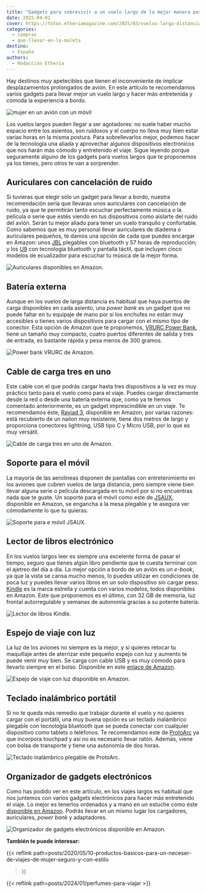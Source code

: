 ```yaml
---
title: "Gadgets para sobrevivir a un vuelo largo de la mejor manera posible"
date: 2025-04-01
cover: https://fotos.etheriamagazine.com/2025/03/vuelos-larga-distancia-mujer.jpg
categories: 
  - compras
  - que-llevar-en-la-maleta
destino: 
  - España
authors: 
  - Redacción Etheria
---
```


Hay destinos muy apetecibles que tienen el inconveniente de implicar desplazamientos 
prolongados de avión. En este artículo te recomendamos varios gadgets para llevar mejor 
un vuelo largo y hacer más entretenida y cómoda la experiencia a bordo. 

![mujer en un avión con un móvil](https://fotos.etheriamagazine.com/2025/03/vuelos-larga-distancia-mujer.jpg "Te contamos qué gadgets necesitas para hacer un vuelo largo más entretenido.")

Los vuelos largos pueden llegar a ser agotadores: no suele haber mucho espacio entre los 
asientos, son ruidosos y el cuerpo no lleva muy bien estar varias horas en la misma 
postura. Para sobrellevarlos mejor, podemos hacer de la tecnología una aliada y 
aprovechar algunos dispositivos electrónicos que nos harán más cómodo y entretenido el 
viaje. Sigue leyendo porque seguramente alguno de los gadgets para vuelos largos que te 
proponemos ya los tienes, pero otros te van a sorprender. 

## Auriculares con cancelación de ruido

Si tuvieras que elegir sólo un gadget para llevar a bordo, nuestra recomendación sería 
que llevaras unos auriculares con cancelación de ruido, ya que te permitirán tanto 
escuchar perfectamente música o la película o serie que estés viendo en tus dispositivos 
como aislarte del ruido del avión. Serán tu mejor aliado para tener un vuelo tranquilo y 
confortable. Como sabemos que es muy personal llevar auriculares de diadema o 
auriculares pequeños, te damos una opción de cada que puedes encargar en Amazon: unos 
[JBL](https://amzn.to/4j3FjPu) plegables con bluetooth y 57 horas de reproducción; y los 
[U9](https://amzn.to/4hRgSny) con tecnología bluetooth y pantalla táctil, que incluyen 
cinco modelos de ecualizador para escuchar tu música de la mejor forma. 

![Auriculares disponibles en Amazon.](https://fotos.etheriamagazine.com/2025/03/vuelo-largo-auriculares.jpg "Auriculares disponibles en Amazon.")

## Batería externa

Aunque en los vuelos de larga distancia es habitual que haya puertos de carga 
disponibles en cada asiento, una _power bank_ es un gadget que no puede faltar en tu 
equipaje de mano por si los enchufes no están muy accesibles o tienes varios 
dispositivos para cargar con el mismo tipo de conector. Esta opción de Amazon que te 
proponemos, [VRURC Power Bank](https://amzn.to/4iOzKFd), tiene un tamaño muy compacto, 
cuatro puertos diferentes de salida y tres de entrada, es bastante rápida y pesa menos 
de 300 gramos. 

![Power bank VRURC de Amazon.](https://fotos.etheriamagazine.com/2025/03/vuelo-largo-power-bank.jpg "Power bank VRURC de Amazon.")

## Cable de carga tres en uno

Este cable con el que podrás cargar hasta tres dispositivos a la vez es muy práctico 
tanto para el vuelo como para el viaje. Puedes cargar directamente desde la red o desde 
una batería externa que, como ya te hemos comentado anteriormente, es un gadget 
imprescindible en un viaje. Te recomendamos éste, [Raviad 3](https://amzn.to/4j9XFhZ), 
disponible en Amazon, por varias razones: está recubierto de un nailon muy resistente, 
tiene dos metros de largo y proporciona conectores lightning, USB tipo C y Micro USB, 
por lo que es muy versátil. 

![Cable de carga tres en uno de Amazon.](https://fotos.etheriamagazine.com/2025/03/vuelo-largo-cable-tres-en-uno.jpg "Cable de carga tres en uno de Amazon.")

## Soporte para el móvil

La mayoría de las aerolíneas disponen de pantallas con entretenimiento en los aviones 
que cubren vuelos de larga distancia, pero siempre viene bien llevar alguna serie o 
película descargada en tu móvil por si no encuentras nada que te guste. Un soporte para 
el móvil como este de [JSAUX](https://amzn.to/3FFXyfPd), disponible en Amazon, se 
engancha a la mesa plegable y te asegura ver cómodamente lo que tu quieras. 

![Soporte para e móvil JSAUX.](https://fotos.etheriamagazine.com/2025/03/vuelo-largo-soporte-movil.jpg "Soporte para e móvil JSAUX.")

## Lector de libros electrónico

En los vuelos largos leer es siempre una excelente forma de pasar el tiempo, seguro que 
tienes algún libro pendiente que te cuesta terminar con el ajetreo del día a día. La 
mejor opción a bordo de un avión es un _e-book_, ya que la vista se cansa mucho menos, 
lo puedes utilizar en condiciones de poca luz y puedes llevar varios libros en un solo 
dispositivo sin cargar peso. [Kindle](https://amzn.to/4l1mkaa) es la marca estrella y 
cuenta con varios modelos, todos disponibles en Amazon. Este que proponemos es el 
último, con 32 GB de memoria, luz frontal autorregulable y semanas de autonomía gracias 
a su potente batería. 

![Lector de libros Kindle.](https://fotos.etheriamagazine.com/2025/03/vuelo-largo-kindle.jpg "Lector de libros Kindle.")

## Espejo de viaje con luz

La luz de los aviones no siempre es la mejor, y si quieres retocar tu maquillaje antes 
de aterrizar este pequeño espejo con luz y aumento te puede venir muy bien. Se carga con 
cable USB y es muy cómodo para llevarlo siempre en el bolso. Disponible en este [enlace 
de Amazon](https://amzn.to/3QQJFxC). 

![Espejo de viaje con luz disponible en Amazon.](https://fotos.etheriamagazine.com/2025/03/vuelo-largo-espejo.jpg "Espejo de viaje con luz disponible en Amazon.")

## Teclado inalámbrico portátil

Si no te queda más remedio que trabajar durante el vuelo y no quieres cargar con el 
portátil, una muy buena opción es un teclado inalámbrico plegable con tecnología 
bluetooth que se pueda conectar con cualquier dispositivo como tablets o teléfonos. Te 
recomendamos este de [ProtoArc](https://amzn.to/4jcjbTo) ya que incorpora touchpad y así 
no es necesario llevar ratón. Además, viene con bolsa de transporte y tiene una 
autonomía de dos horas. 

![Teclado inalámbrico plegable de ProtoArc.](https://fotos.etheriamagazine.com/2025/03/vuelo-largo-teclado-plegable.jpg "Teclado inalámbrico plegable de ProtoArc.")

## Organizador de gadgets electrónicos

Como has podido ver en este artículo, en los viajes largos es habitual que nos juntemos 
con varios gadgets electrónicos para hacer más entretenido el viaje. Lo mejor es 
tenerlos ordenados y a mano en un estuche como éste [disponible en 
Amazon](https://amzn.to/3FInZkW). Podrás llevar en un mismo lugar los cargadores, 
auriculares, _power bank_ y adaptadores. 

![Organizador de gadgets electrónicos disponible en Amazon.](https://fotos.etheriamagazine.com/2025/03/vuelo-largo-almacenar-cables.jpg "Organizador de gadgets electrónicos disponible en Amazon.")

**También te puede interesar:** 

{{< reflink 
path=posts/2020/05/10-productos-basicos-para-un-neceser-de-viajes-de-mujer-seguro-y-con-estilo 
>}} 

{{< reflink path=posts/2024/01/perfumes-para-viajar >}}

